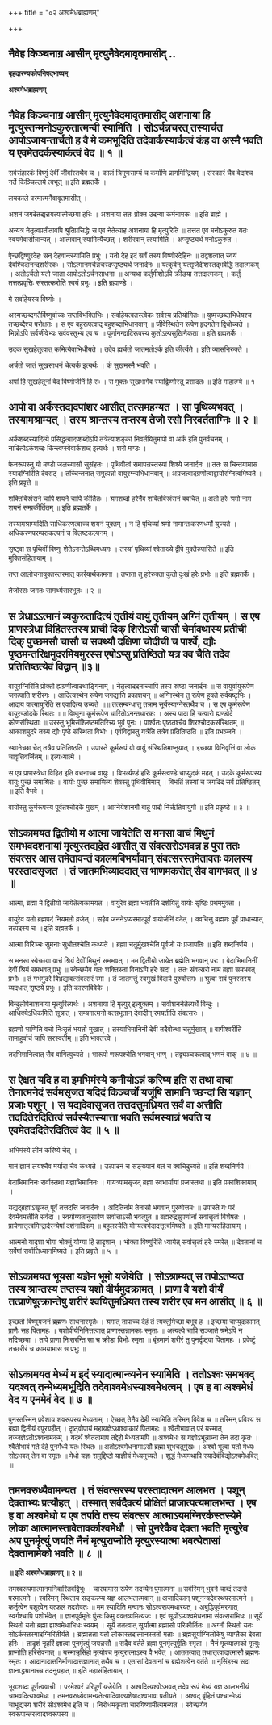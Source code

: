 +++
title = "०२ अश्वमेधब्राह्मणम्"

+++


## नैवेह किञ्चनाग्र आसीन् मृत्युनैवेदमावृतमासीद् ..

**बृहदारण्यकोपनिषद्भाष्यम्**

**अश्वमेधब्राह्मणम्**

## नैवेह किञ्चनाग्र आसीन् मृत्युनैवेदमावृतमासीद् अशनाया हि मृत्युस्तन्मनोऽकुरुतात्मन्वी स्यामिति । सोऽर्चन्नचरत् तस्यार्चत आपोऽजायन्तार्चतो ह वै मे कमभूदिति तदेवार्कस्यार्कत्वं कंह वा अस्मै भवति य एवमेतदर्कस्यार्कत्वं वेद ॥ १ ॥

सर्वसंहारकं विष्णुं देवीं जीवांस्तथैव च । कालं त्रिगुणसाम्यं च कर्माणि प्राणमिन्द्रियम् ॥ संस्कारं चैव वेदांश्च नर्ते किञ्चिल्लये त्वभूत् ॥ इति ब्रह्मतर्के ।

लयकाले परमात्मनैवावृतमासीत् ।

अशनं जगदेतद्यन्नयत्यात्मेच्छया हरिः । अशनाया ततः प्रोक्त उदन्या कर्मनामकः ॥ इति ब्राह्मे ।

अन्यत्र नेतृत्वप्रतीतावपि श्रुतिप्रसिद्धेः स एव नेतेत्याह अशनाया हि मृत्युरिति ॥ तत्तत एव मनोऽकुरुत यतः स्वयमेवासीन्नान्यत् । आत्मवान् स्यामित्यैच्छत् । शरीरवान् त्स्यामिति । अप्सृष्ट्यर्थं मनोऽकुरुत ।

ऐच्छद्विष्णुरदेहः सन् देहवान्त्स्यामिति प्रभुः । यतो देह इदं सर्वं तस्य विष्णोरदेहिनः ॥ तद्वशत्वात् स्वयं देवश्चिदानन्दशरीरकः । सोऽत्मानमर्चन्नचरदप्सृष्ट्यर्थं जनार्दनः ॥ यत्कुर्वन् यत्सृजेदीशस्तद्भवेद्धि तदात्मकम् । अतोऽर्चतो यतो जाता आपोऽतोऽर्चनसाधनाः ॥ अन्यथा कर्तुमीशोऽपि क्रीडया तत्तदात्मकम् । कर्तुं तत्तत्प्रवृत्तिः संस्तत्करोति स्वयं प्रभुः ॥ इति ब्रह्माण्डे ।

मे सर्वाहेयस्य विष्णोः ।

अस्मच्छब्दगतैर्विष्णुर्वाच्यः सप्तविभक्तिभिः । सर्वाहेयत्वतस्त्वेकः सर्वस्य प्रतियोगितः ॥ युष्मच्छब्दाभिधेयश्च तच्छब्दैश्च परोक्षतः । स एव बहुरूपत्वाद् बहुशब्दाभिधानवान् ॥ जीवेस्थितेन रूपेण हृद्गतेन द्विधोच्यते । भिन्नोऽपि सर्वजीवेभ्यः सर्ववस्तुभ्य एव च ॥ पूर्णानन्दादिरूपस्य कुतोऽल्पसुखिनैकता ॥ इति ब्रह्मतर्के ।

उदकं सुखहेतुत्वात् कमित्येवाभिधीयते । तदेव ह्यर्चतो जातमतोऽर्क इति कीर्त्यते ॥ इति व्यासनिरुक्ते ।

अर्चतो जातं सुखसाधनं चेत्यर्क इत्यर्थः । कं सुखमस्मै भवति ।

अपां हि सुखहेतूनां वेद विष्णोर्जनिं हि सः । स मुक्तः सुखभागेव स्याद्विष्णोस्तु प्रसादतः ॥ इति माहात्म्ये ॥ १

## आपो वा अर्कस्तद्यदपांशर आसीत् तत्समहन्यत । सा पृथिव्यभवत् । तस्यामश्राम्यत् । तस्य श्रान्तस्य तप्तस्य तेजो रसो निरवर्तताग्निः ॥ २ ॥

अर्कशब्दस्यादित्ये प्रसिद्धत्वादप्शब्दोऽपि तत्रेत्याशङ्कां निवर्तयितुमापो वा अर्क इति पुनर्वचनम् । नादित्येऽर्कशब्दः किन्त्वप्स्वेवार्कशब्द इत्यर्थः । शरो मण्डः ।

फेनरूपस्तु यो मण्डो जलस्यासौ सुसंहतः । पृथिवीत्वं समापन्नस्तस्यां शिश्ये जनार्दनः ॥ ततः स चिन्तयामास स्यादग्निरिति देवराट् । तच्चिन्तनात् समुत्पन्नो वायुरग्न्यभिधानवान् ॥ अग्रजत्वादग्रणीत्वाद्वायोरग्नित्वमिष्यते ॥ इति प्रवृत्ते ॥

शक्तिविस्रंसने चापि शयने चापि कीर्तितः । श्रमशब्दो हरेर्नैव शक्तिविस्रंसनं क्वचित् ॥ अतो हरेः श्रमो नाम शयनं सम्प्रकीर्तितम् ॥ इति ब्रह्मतर्के ।

तस्यामश्राम्यदिति साधिकरणत्वाच्च शयनं युक्तम् । न हि पृथिव्यां श्रमो नामान्तःकरणधर्मो युज्यते । अधिकरणपरम्पराकल्पनं च क्लिष्टकल्पनम् ।

सृष्ट्वा स पृथिवीं विष्णुः शेतेऽनन्तेऽब्धिमध्यगः । तस्यां पृथिव्यां श्वेताख्ये द्वीपे मुक्तैरुपासिते ॥ इति मुक्तिसंहितायाम् ।

तप्त आलोचनायुक्तस्तस्मात् कार्र्यार्थकामना । तप्तता तु हरेरुक्ता कुतो दुःखं हरेः प्रभोः ॥ इति ब्रह्मतर्के ।

तेजोरसः जगतः सामर्थ्यसारभूतः ॥ २ ॥

## स त्रेधाऽऽत्मानं व्यकुरुतादित्यं तृतीयं वायुं तृतीयम् अग्निं तृतीयम् । स एष प्राणस्त्रेधा विहितस्तस्य प्राची दिक् शिरोऽसौ चासौ चेर्मावथास्य प्रतीची दिक् पुच्छमसौ चासौ च सक्थ्यौ दक्षिणा चोदीची च पार्श्वे, द्यौः पृष्ठमन्तरिक्षमुदरमियमुरस्स एषोऽप्सु प्रतिष्ठितो यत्र क्व चैति तदेव प्रतितिष्ठत्येवं विद्वान् ॥३॥

वायुरग्निरिति प्रोक्तो ह्यग्रणीत्वादथाङ्गिनाम् । नेतृत्वाददनाच्चापि तस्य स्रष्टा जनार्दनः ॥ स वायुर्वायुरूपेण जगत्पाति शरीरगः । आदित्यस्थेन रूपेण जगद्याति प्रकाशयन् ॥ अग्निस्थेन तु रूपेण हूयते सर्वयष्टृभिः । आदाय यात्यायुरिति स एवादित्य उच्यते ॥॥ तत्सम्बन्धात्तु तन्नाम सूर्यस्याग्नेस्तथैव च । स एष कूर्मरूपेण वायुरण्डोदके स्थितः ॥॥ विष्णुना कूर्मरूपेण धारितोऽनन्तधारकः । अस्य पादा हि चत्वारो ह्यण्डोदे कोणसंस्थिताः ॥ उरस्तु भूमिसंश्लिष्टमतिरिच्य भुवं पुनः । पार्श्वतः पृष्ठतश्चैव शिरश्चोदकसंस्थितम् ॥ आकाशमुदरे तस्य द्यौः पृष्ठे संस्थिता विभोः । एवंविद्वांस्तु यत्रैति तत्रैव प्रतितिष्ठति ॥ इति प्रभञ्जने ।

स्थानेच्छा चेत् तत्रैव प्रतितिष्ठति । उपास्ते कूर्मरूपं यो वायुं संस्थितिमाप्नुयात् । इच्छया विनिवृत्तिं वा लोकं चावृत्तिवर्जितम् ॥ इत्यध्यात्मे ।

स एष प्राणस्त्रेधा विहित इति वचनाच्च वायुः । बिभर्त्यण्डं हरिः कूर्मस्त्वण्डे चाप्युदकं महत् । उदके कूर्मरूपस्य वायुः पुच्छं समाश्रितः ॥ वायोः पुच्छं समाश्रित्य शेषस्तु पृथिवीमिमाम् । बिभर्ति तस्यां च जगदिदं सर्वं प्रतिष्ठितम् ॥ इति वैभवे ।

वायोस्तु कूर्मरूपस्य पूर्वतश्चोदके मुखम् । आग्नेयेशानगौ बाहू पादौ निर्ऋतिवायुगौ ॥ इति प्रकृष्टे ॥ ३ ॥

## सोऽकामयत द्वितीयो म आत्मा जायेतेति स मनसा वाचं मिथुनं समभवदशनायां मृत्युस्तद्यद्रेत आसीत् स संवत्सरोऽभवन्न ह पुरा ततः संवत्सर आस तमेतावन्तं कालमबिभर्यावान् संवत्सरस्तमेतावतः कालस्य परस्तादसृजत । तं जातमभिव्याददात् स भाणमकरोत् सैव वागभवत् ॥ ४ ॥

आत्मा, ब्रह्मा मे द्वितीयो जायेतेत्यकामयत । वायुरेव ब्रह्मा भवतीति दर्शयितुं वायोः सृष्टिः प्रथममुक्ता ।

वायुरेव यतो ब्रह्मपदं नियमतो व्रजेत् । सहैव जननेऽप्यस्मात्पूर्वं वायोर्जनिं वदेत् । क्वचित्तु ब्रह्मणः पूर्वं प्राधान्यात् तत्पदस्य च ॥ इति ब्रह्मतर्के ।

आत्मा विरिञ्चः सुमनाः सुधौतश्चेति कथ्यते । ब्रह्मा चतुर्मुखश्चेति पूर्वजो यः प्रजापतिः ॥ इति शब्दनिर्णये ।

स मनसा स्वेच्छया वाचं श्रियं देवीं मिथुनं समभवत् । मम द्वितीयो जायेत ब्रह्मेति भगवान् परः । वेदाभिमानिनीं देवीं श्रियं समभवत् प्रभुः ॥ स्वेच्छयैव यतः शक्तिस्तां विनाऽपि हरेः सदा । ततः संवत्सरो नाम ब्रह्मा समभवत् प्रभोः ॥ तं गर्भमुदरे बिभ्रद्यावत्संवत्सरं रमा । तं जातमत्तुं स्वमुखं विदार्य पुरुषोत्तमः ॥ श्रुत्वा रावं पुनस्तस्य व्यदधात् सृष्टये प्रभुः ॥ इति कारणविवेके ।

बिन्दुलोपेनाशनाया मृत्युरित्यर्थः । अशनाया हि मृत्युर् इत्युक्तम् । सर्वाशननेतेत्यर्थे बिन्दुः । आधिक्येऽधिकमिति सूत्रात् । सम्यगात्मनो वत्सभूतान् देवादीन् रमयतीति संवत्सरः ।

ब्रह्मणो भाणिति वचो निःसृतं भयतो मुखात् । तस्याभिमानिनी देवी तदैवोत्था चतुर्मुखात् ॥ वागीश्वरीति तामाहुर्वाचं चापि सरस्वतीम् ॥ इति भावतत्त्वे ।

तदभिमानित्वात् सैव वागित्युच्यते । भारूपो णरूपश्चेति भगवान् भाण् । तद्व्यञ्चकत्वाद् भणनं वाक् ॥ ४ ॥

## स ऐक्षत यदि ह वा इमभिमंस्ये कनीयोऽन्नं करिष्य इति स तथा वाचा तेनात्मनेदं सर्वमसृजत यदिदं किञ्चर्चो यजूंषि सामानि च्छन्दां सि यज्ञान् प्रजाः पशून् । स यद्यदेवासृजत तत्तदत्तुमध्रियत सर्वं वा अत्तीति तददितेरदितित्वं सर्वस्यैतस्यात्ता भवति सर्वमस्यान्नं भवति य एवमेतददितेरदितित्वं वेद ॥ ५ ॥

अभिमंस्ये लीनं करिष्ये चेत् ।

मानं ज्ञानं लयश्चैव मर्यादा चैव कथ्यते । उत्पादनं च सङ्ख्यानं बलं च क्वचिदुच्यते ॥ इति शब्दनिर्णये ।

वेदाभिमानिनः सर्वास्तथा यज्ञाभिमानिनः । गायत्र्यामसृजद् ब्रह्मा स्वभार्यायां प्रजास्तथा ॥ इति प्रकाशिकायाम् ।

यद्यद्ब्रह्माऽसृजत् पूर्वं तत्तदत्ति जनार्दनः । अदितिर्नाम तेनासौ भगवान् पुरुषोत्तमः ॥ उपास्ते यः परं देवमेवमत्तीति सर्वदा । स्वयोग्यतानुसारेण सर्वात्ताऽसौ भवत्युत ॥ ब्रह्मरुद्रसुपर्णानां सर्वात्तृत्वं विशेषतः । प्रायेणात्तृत्वमिन्द्रादेरन्येषां दर्शनादिकम् ॥ बहुलस्येति योग्यत्वभेदादत्तृत्वमिष्यते ॥ इति मान्यसंहितायाम् ।

आत्मनो यादृशा भोगा भोक्तुं योग्या हि तादृशान् । भोक्ता विष्णुरिति ध्यायेत् सर्वात्तृत्वं हरेः स्मरेत् ॥ देवतानां च सर्वेषां सर्वात्तिध्यानमिष्यते ॥ इति प्रवृत्ते ॥ ५ ॥

## सोऽकामयत भूयसा यज्ञेन भूमो यजेयेति । सोऽश्राम्यत् स तपोऽतप्यत तस्य श्रान्तस्य तप्तस्य यशो वीर्यमुदक्रामत् । प्राणा वै यशो वीर्यं तत्प्राणेषूत्क्रान्तेषु शरीरं श्वयितुमध्रियत तस्य शरीर एव मन आसीत् ॥ ६ ॥

इच्छतो विष्णुयजनं ब्रह्मणः साधनास्मृतेः । श्रमात् तापाच्च देहं तं त्यक्तुमिच्छा बभूव ह ॥ इच्छया चाप्युदक्रामत् प्राणैः सह पितामहः । यशोवीर्यनिमित्तत्वात् प्राणास्तन्नामकाः स्मृताः ॥ अत्यल्पे चापि सञ्जाते श्रमेऽपि न तदिच्छया । तापे प्राणा निःसरन्ति सा च क्रीडा विभोः स्मृता ॥ बृंहमाणं शरीरं तु पुनर्दृष्ट्वा पितामहः । प्रवेष्टुं तच्छरीरं च कामयामास स प्रभुः ॥

## सोऽकामयत मेध्यं म इदं स्यादात्मान्व्यनेन स्यामिति । ततोऽश्वः समभवद् यदश्वत् तन्मेध्यमभूदिति तदेवाश्वमेधस्याश्वमेधत्वम् । एष ह वा अश्वमेधं वेद य एनमेवं वेद ॥ ७ ॥

पुनस्तस्मिन् प्रवेशाय शवरूपस्य मेध्यताम् । ऐच्छत् तेनैव देही स्यामिति तस्मिन् विवेश च ॥ तस्मिन् प्रविश्य स ब्रह्मा द्वितीयं वपुरग्रहीत् । दृष्ट्वोपायं महायज्ञेऽथाश्वाकारं पितामहः ॥ श्वैतीभावात् परं यस्मात् तज्जज्ञेऽतोऽश्वनामकम् । यदर्थं श्वेततामाप तद्देहो मेध्यतामपि ॥ अश्वमेधः स यज्ञोऽभून्नाम्ना तेन तदा कृतः । श्वैतीभावं गते देहे पुनर्मेध्ये यतः स्थितः ॥ अतोऽश्वमेधनामाऽसौ ब्रह्मा शुभचतुर्मुखः । अश्वो भूत्वा यतो मेध्यः सोऽभवत् तेन वा स्मृतः ॥ मेधो यज्ञः समुद्दिष्टो याज्ञीयं मेध्यमुच्यते । शुद्धं मेध्यमथापि स्यादेवंविद्योऽश्वमेधवित् ॥

## तमनवरुध्यैवामन्यत । तं संवत्सरस्य परस्तादात्मन आलभत । पशून् देवताभ्यः प्रत्यौहत् । तस्मात् सर्वदैवत्यं प्रोक्षितं प्राजात्पत्यमालभन्त । एष ह वा अश्वमेधो य एष तपति तस्य संवत्सर आत्माऽयमग्निरर्कस्तस्येमे लोका आत्मानस्तावेतावर्काश्वमेधौ । सो पुनरेकैव देवता भवति मृत्युरेव अप पुनर्मृत्युं जयति नैनं मृत्युराप्नोति मृत्युरस्यात्मा भवत्येतासां देवतानामेको भवति ॥ ८ ॥

**॥ इति अश्वमेधब्राह्मणम् ॥ २ ॥**

तमश्वरूपमात्मानमनिवारितवद्विभुः । चारयामास रूपेण तदन्येन पुमात्मना ॥ सर्वस्मिन् भुवने चाब्दं तदन्ते परमात्मने । स्वस्मिन् स्थिताय सङ्कल्प्य यज्ञ आलभतात्मवान् ॥ अजादिकान् पशूनन्यदेवस्थपरमात्मने । कर्तृत्वेन पशुत्वेन यत्फलं तदशेषतः ॥ मम स्यादिति मन्वानः सोऽश्वरूपमधारयत् । अबुद्धिपूर्वमरणात् स्वर्गश्चापि पशोर्भवेत् ॥ ज्ञानपूर्वमृतेः पुंसः किमु वक्तव्यमित्यजः । एवं सूर्योऽप्यश्वमेधनामा संवत्सराभिधः ॥ सूर्ये स्थितो यतो ब्रह्मा ह्यश्वमेधाभिधः स्वयम् । सूर्ये ततत्वात् सूर्यात्मा ब्रह्मासौ परिकीर्तितः ॥ अग्नौ स्थितो यतः सोऽर्कस्तस्मादग्निरितीर्यते । ब्रह्मातता यतो लोकास्तदात्मानस्ततो मताः ॥ ब्रह्मसूर्याग्निलोकेषु व्याप्तैका देवता हरिः । तादृशं नृहरिं ज्ञात्वा पुनर्मृत्युं जयन्नसौ ॥ सदैव वर्तते ब्रह्मा पुनर्मृत्युर्मृतिः स्मृता । नैनं मृत्व्यात्मको मृत्युः प्राप्नोति हरिसेवनात् ॥ यस्मान्नृसिंहो मृत्योश्च मृत्युरात्माऽस्य वै भवेत् । आततत्वात् तथात्तृत्वादात्मासौ ब्रह्मणः स्मृतः ॥ आदानादात्तनिर्माणादात्तज्ञानात् तथैव च । एतासां देवतानां च ब्रह्मेशत्वेन वर्तते ॥ नृसिंहस्य सदा ज्ञानाद्ध्यानाच्च तदनुग्रहात् ॥ इति महासंहितायाम् ।

भूयःशब्दः पूर्णत्ववाची । परमेश्वरं परिपूर्णं यजेयेति । अश्वदित्यश्वोऽभवत् तदेव रूपं मेध्यं यज्ञ आलभनीयं चाभवदित्यश्वमेधः । तमनवरुध्येवामन्यतेत्यादिवाक्यशेषादश्वभावः प्रतीयते । अश्वद् बृंहितं पश्चान्मेध्यं चाभूद्यस्य शरीरं सोऽश्वमेध इति च । निरोधमकृत्वा चारयिष्यामीत्यमन्यत । स्वेच्छयैव स्वरूपान्तरत्वादश्वरूपस्य ॥

